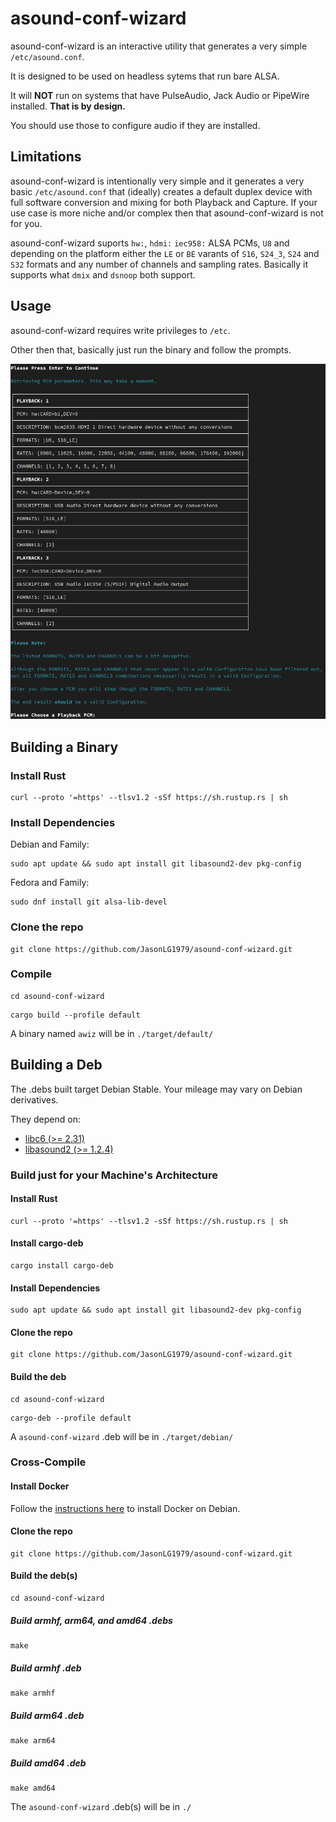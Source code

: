 # asound-conf-wizard

asound-conf-wizard is an interactive utility that generates a very simple `/etc/asound.conf`.

It is designed to be used on headless sytems that run bare ALSA.

It will **NOT** run on systems that have PulseAudio, Jack Audio or PipeWire installed. **That is by design.**

You should use those to configure audio if they are installed.

## Limitations

asound-conf-wizard is intentionally very simple and it generates a very basic `/etc/asound.conf` that (ideally) creates a default duplex device with full software conversion and mixing for both Playback and Capture. If your use case is more niche and/or complex then that asound-conf-wizard is not for you.

asound-conf-wizard suports `hw:`, `hdmi:` `iec958:` ALSA PCMs, `U8` and depending on the platform either the `LE` or `BE` varants of `S16`, `S24_3`, `S24` and `S32` formats and any number of channels and sampling rates. Basically it supports what `dmix` and `dsnoop` both support.

## Usage

asound-conf-wizard requires write privileges to `/etc`.

Other then that, basically just run the binary and follow the prompts.

![screen-shot](https://github.com/JasonLG1979/asound-conf-wizard/blob/main/Screenshot.png)
## Building a Binary

### Install Rust
```
curl --proto '=https' --tlsv1.2 -sSf https://sh.rustup.rs | sh
```

### Install Dependencies

Debian and Family:
``` 
sudo apt update && sudo apt install git libasound2-dev pkg-config
```

Fedora and Family:
```
sudo dnf install git alsa-lib-devel
```

### Clone the repo
```
git clone https://github.com/JasonLG1979/asound-conf-wizard.git
```

### Compile
```
cd asound-conf-wizard
```
```
cargo build --profile default
```
A binary named `awiz` will be in `./target/default/`

## Building a Deb

The .debs built target Debian Stable. Your mileage may vary on Debian derivatives.

They depend on:
* [libc6 (>= 2.31)](https://tracker.debian.org/pkg/libc6)
* [libasound2 (>= 1.2.4)](https://tracker.debian.org/pkg/libasound2)

### Build just for your Machine's Architecture
#### Install Rust
```
curl --proto '=https' --tlsv1.2 -sSf https://sh.rustup.rs | sh
```
#### Install cargo-deb
```
cargo install cargo-deb
```
#### Install Dependencies
``` 
sudo apt update && sudo apt install git libasound2-dev pkg-config
```
#### Clone the repo
```
git clone https://github.com/JasonLG1979/asound-conf-wizard.git
```
#### Build the deb
```
cd asound-conf-wizard
```
```
cargo-deb --profile default
```
A `asound-conf-wizard` .deb will be in `./target/debian/`

### Cross-Compile
#### Install Docker
Follow the [instructions here](https://docs.docker.com/engine/install/debian/) to install Docker on Debian.
#### Clone the repo
```
git clone https://github.com/JasonLG1979/asound-conf-wizard.git
```
#### Build the deb(s)
```
cd asound-conf-wizard
```
##### Build armhf, arm64, and amd64 .debs
```
make
```
##### Build armhf .deb
```
make armhf
```
##### Build arm64 .deb
```
make arm64
```
##### Build amd64 .deb
```
make amd64
```

The `asound-conf-wizard` .deb(s) will be in `./`
